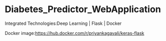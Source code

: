 # Diabetes_Predictor_WebApplication

Integrated Technologies:Deep Learning | Flask | Docker



Docker image:https://hub.docker.com/r/priyankagavali/keras-flask 
